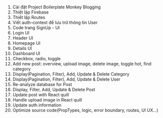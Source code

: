 1. Cài đặt Project Boilerplate Monkey Blogging
2. Thiết lập Firebase
3. Thiết lập Routes
4. Viết auth-context để lưu trữ thông tin User
5. Code trang SignUp - UI
6. Login UI
7. Header UI
8. Homepage UI
9. Details UI
10. Dashboard UI
11. Checkbox, radio, toggle
12. Add new post: overview, upload image, delete image, toggle hot, find category
13. Display(Pagination, Filter), Add, Update & Delete Category
14. Display(Pagination, Filter), Add, Update & Delete User
15. Re-analyze database for Post
16. Display, Filter, Add, Update & Delete Post
17. Update post with React quill
18. Handle upload image in React quill
19. Update auth information
20. Optimize source code(PropTypes, logic, error boundary, routes, UI UX...)
